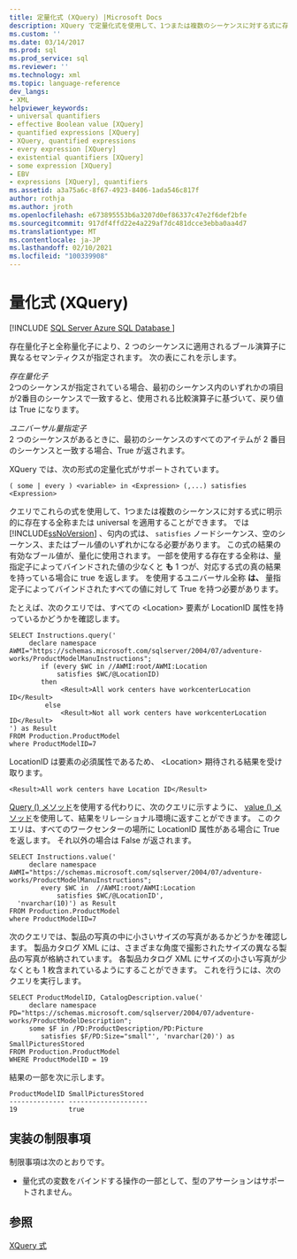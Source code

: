 ```yaml
---
title: 定量化式 (XQuery) |Microsoft Docs
description: XQuery で定量化式を使用して、1つまたは複数のシーケンスに対する式に存在する全称または universal を適用する方法について説明します。
ms.custom: ''
ms.date: 03/14/2017
ms.prod: sql
ms.prod_service: sql
ms.reviewer: ''
ms.technology: xml
ms.topic: language-reference
dev_langs:
- XML
helpviewer_keywords:
- universal quantifiers
- effective Boolean value [XQuery]
- quantified expressions [XQuery]
- XQuery, quantified expressions
- every expression [XQuery]
- existential quantifiers [XQuery]
- some expression [XQuery]
- EBV
- expressions [XQuery], quantifiers
ms.assetid: a3a75a6c-8f67-4923-8406-1ada546c817f
author: rothja
ms.author: jroth
ms.openlocfilehash: e673895553b6a3207d0ef86337c47e2f6def2bfe
ms.sourcegitcommit: 917df4ffd22e4a229af7dc481dcce3ebba0aa4d7
ms.translationtype: MT
ms.contentlocale: ja-JP
ms.lasthandoff: 02/10/2021
ms.locfileid: "100339908"
---
```

# <a name="quantified-expressions-xquery"></a>量化式 (XQuery)
[!INCLUDE [SQL Server Azure SQL Database ](../includes/applies-to-version/sqlserver.md)]

  存在量化子と全称量化子により、2 つのシーケンスに適用されるブール演算子に異なるセマンティクスが指定されます。 次の表にこれを示します。  
  
 *存在量化子*  
 2つのシーケンスが指定されている場合、最初のシーケンス内のいずれかの項目が2番目のシーケンスで一致すると、使用される比較演算子に基づいて、戻り値は True になります。  
  
 *ユニバーサル量指定子*  
 2 つのシーケンスがあるときに、最初のシーケンスのすべてのアイテムが 2 番目のシーケンスと一致する場合、True が返されます。  
  
 XQuery では、次の形式の定量化式がサポートされています。  
  
```  
( some | every ) <variable> in <Expression> (,...) satisfies <Expression>  
```  
  
 クエリでこれらの式を使用して、1つまたは複数のシーケンスに対する式に明示的に存在する全称または universal を適用することができます。 では [!INCLUDE[ssNoVersion](../includes/ssnoversion-md.md)] 、句内の式は、 `satisfies` ノードシーケンス、空のシーケンス、またはブール値のいずれかになる必要があります。 この式の結果の有効なブール値が、量化に使用されます。 一部を使用する存在する全称は、量指定子によってバインドされた値の少なくと **も** 1 つが、対応する式の真の結果を持っている場合に true を返します。 を使用するユニバーサル全称 **は、** 量指定子によってバインドされたすべての値に対して True を持つ必要があります。  
  
 たとえば、次のクエリでは、すべての \<Location> 要素が LocationID 属性を持っているかどうかを確認します。  
  
```  
SELECT Instructions.query('  
     declare namespace AWMI="https://schemas.microsoft.com/sqlserver/2004/07/adventure-works/ProductModelManuInstructions";  
        if (every $WC in //AWMI:root/AWMI:Location   
            satisfies $WC/@LocationID)  
        then  
             <Result>All work centers have workcenterLocation ID</Result>  
         else  
             <Result>Not all work centers have workcenterLocation ID</Result>  
') as Result  
FROM Production.ProductModel  
where ProductModelID=7  
```  
  
 LocationID は要素の必須属性であるため、 \<Location> 期待される結果を受け取ります。  
  
```  
<Result>All work centers have Location ID</Result>   
```  
  
 [Query () メソッド](../t-sql/xml/query-method-xml-data-type.md)を使用する代わりに、次のクエリに示すように、 [value () メソッド](../t-sql/xml/value-method-xml-data-type.md)を使用して、結果をリレーショナル環境に返すことができます。 このクエリは、すべてのワークセンターの場所に LocationID 属性がある場合に True を返します。 それ以外の場合は False が返されます。  
  
```  
SELECT Instructions.value('  
     declare namespace AWMI="https://schemas.microsoft.com/sqlserver/2004/07/adventure-works/ProductModelManuInstructions";  
        every $WC in  //AWMI:root/AWMI:Location   
            satisfies $WC/@LocationID',   
  'nvarchar(10)') as Result  
FROM Production.ProductModel  
where ProductModelID=7  
```  
  
 次のクエリでは、製品の写真の中に小さいサイズの写真があるかどうかを確認します。 製品カタログ XML には、さまざまな角度で撮影されたサイズの異なる製品の写真が格納されています。 各製品カタログ XML にサイズの小さい写真が少なくとも 1 枚含まれているようにすることができます。 これを行うには、次のクエリを実行します。  
  
```  
SELECT ProductModelID, CatalogDescription.value('  
     declare namespace PD="https://schemas.microsoft.com/sqlserver/2004/07/adventure-works/ProductModelDescription";  
     some $F in /PD:ProductDescription/PD:Picture  
        satisfies $F/PD:Size="small"', 'nvarchar(20)') as SmallPicturesStored  
FROM Production.ProductModel  
WHERE ProductModelID = 19  
```  
  
 結果の一部を次に示します。  
  
```  
ProductModelID SmallPicturesStored   
-------------- --------------------  
19             true        
```  
  
## <a name="implementation-limitations"></a>実装の制限事項  
 制限事項は次のとおりです。  
  
-   量化式の変数をバインドする操作の一部として、型のアサーションはサポートされません。  
  
## <a name="see-also"></a>参照  
 [XQuery 式](../xquery/xquery-expressions.md)  
  
  
